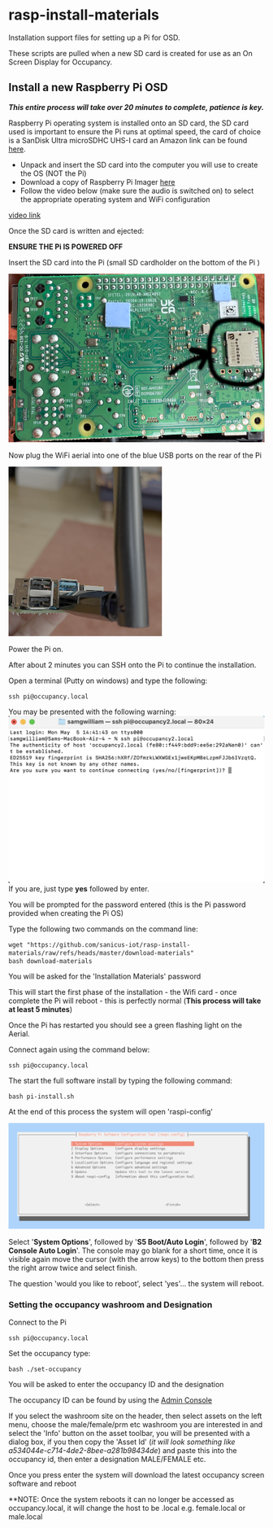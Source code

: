 # rasp-install-materials
Installation support files for setting up a Pi for OSD.

These scripts are pulled when a new SD card is created for use as an On Screen Display for Occupancy.

## Install a new Raspberry Pi OSD

**<em>This entire process will take over 20 minutes to complete, patience is key.</em>**

Raspberry Pi operating system is installed onto an SD card, the SD card used is important to ensure the Pi runs at optimal speed, 
the card of choice is a SanDisk Ultra microSDHC UHS-I card an Amazon link can be found [here](https://www.amazon.co.uk/dp/B08GY9NYRM?ref=ppx_yo2ov_dt_b_fed_asin_title&th=1). 

* Unpack and insert the SD card into the computer you will use to create the OS (NOT the Pi)
* Download a copy of Raspberry Pi Imager [here](https://www.raspberrypi.com/software/)
* Follow the video below (make sure the audio is switched on) to select the appropriate operating system and WiFi configuration

[video link](https://github.com/sanicus-iot/rasp-install-materials/raw/refs/heads/master/setup-pi.mp4)

Once the SD card is written and ejected:

**ENSURE THE Pi IS POWERED OFF**

Insert the SD card into the Pi (small SD cardholder on the bottom of the Pi )

![SD Install Location](https://github.com/sanicus-iot/rasp-install-materials/raw/refs/heads/master/pi-card.png "SD Install")

Now plug the WiFi aerial into one of the blue USB ports on the rear of the Pi

![Aerial](https://github.com/sanicus-iot/rasp-install-materials/raw/refs/heads/master/Aerial.png "Aerial")

Power the Pi on.

After about 2 minutes you can SSH onto the Pi to continue the installation.

Open a terminal (Putty on windows) and type the following:

```console
ssh pi@occupancy.local
```
You may be presented with the following warning:
![Warning](https://github.com/sanicus-iot/rasp-install-materials/raw/refs/heads/master/ssh-warning.png "Warning")
If you are, just type **yes** followed by enter.

You will be prompted for the password entered (this is the Pi password provided when creating the Pi OS)

Type the following two commands on the command line:
```console
wget "https://github.com/sanicus-iot/rasp-install-materials/raw/refs/heads/master/download-materials"
bash download-materials
```
You will be asked for the 'Installation Materials' password

This will start the first phase of the installation - the Wifi card - once complete the Pi will reboot - this is perfectly normal (**This process will take at least 5 minutes**)

Once the Pi has restarted you should see a green flashing light on the Aerial.

Connect again using the command below:

```console
ssh pi@occupancy.local
```
The start the full software install by typing the following command:

```console
bash pi-install.sh
```
At the end of this process the system will open 'raspi-config' 

![Raspi Config](https://github.com/sanicus-iot/rasp-install-materials/raw/refs/heads/master/raspi-config.png "Raspi Config")

Select '**System Options**', followed by '**S5 Boot/Auto Login**', followed by '**B2 Console Auto Login**'.
The console may go blank for a short time, once it is visible again move the cursor (with the arrow keys) to the bottom then press the right arrow twice and select finish.

The question 'would you like to reboot', select 'yes'... the system will reboot.

### Setting the occupancy washroom and Designation

Connect to the Pi
```console
ssh pi@occupancy.local
```
Set the occupancy type:
```console
bash ./set-occupancy
```
You will be asked to enter the occupancy ID and the designation

The occupancy ID can be found by using the [Admin Console](https://admin.sanicus-connect.com)

If you select the washroom site on the header, then select assets on the left menu, choose the male/female/prm etc washroom you are interested in and select the 'Info' button on the asset toolbar, you will be presented with a dialog box, 
if you then copy the 'Asset Id' (<em>it will look something like a534044e-c714-4de2-8bee-a281b98434de</em>) and paste this into the occupancy id, then enter a designation MALE/FEMALE etc.

Once you press enter the system will download the latest occupancy screen software and reboot

**NOTE: Once the system reboots it can no longer be accessed as occupancy.local, it will change the host to be <desig>.local e.g. female.local or male.local
